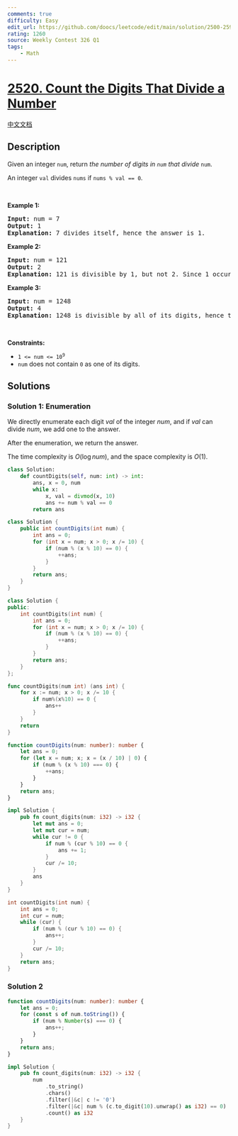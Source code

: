 ```yaml
---
comments: true
difficulty: Easy
edit_url: https://github.com/doocs/leetcode/edit/main/solution/2500-2599/2520.Count%20the%20Digits%20That%20Divide%20a%20Number/README_EN.md
rating: 1260
source: Weekly Contest 326 Q1
tags:
    - Math
---
```


<!-- problem:start -->

# [2520. Count the Digits That Divide a Number](https://leetcode.com/problems/count-the-digits-that-divide-a-number)

[中文文档](/solution/2500-2599/2520.Count%20the%20Digits%20That%20Divide%20a%20Number/README.md)

## Description

<!-- description:start -->

<p>Given an integer <code>num</code>, return <em>the number of digits in <code>num</code> that divide </em><code>num</code>.</p>

<p>An integer <code>val</code> divides <code>nums</code> if <code>nums % val == 0</code>.</p>

<p>&nbsp;</p>
<p><strong>Example 1:</strong></p>

<pre>
<strong>Input:</strong> num = 7
<strong>Output:</strong> 1
<strong>Explanation:</strong> 7 divides itself, hence the answer is 1.
</pre>

<p><strong>Example 2:</strong></p>

<pre>
<strong>Input:</strong> num = 121
<strong>Output:</strong> 2
<strong>Explanation:</strong> 121 is divisible by 1, but not 2. Since 1 occurs twice as a digit, we return 2.
</pre>

<p><strong>Example 3:</strong></p>

<pre>
<strong>Input:</strong> num = 1248
<strong>Output:</strong> 4
<strong>Explanation:</strong> 1248 is divisible by all of its digits, hence the answer is 4.
</pre>

<p>&nbsp;</p>
<p><strong>Constraints:</strong></p>

<ul>
	<li><code>1 &lt;= num &lt;= 10<sup>9</sup></code></li>
	<li><code>num</code> does not contain <code>0</code> as one of its digits.</li>
</ul>

<!-- description:end -->

## Solutions

<!-- solution:start -->

### Solution 1: Enumeration

We directly enumerate each digit $val$ of the integer $num$, and if $val$ can divide $num$, we add one to the answer.

After the enumeration, we return the answer.

The time complexity is $O(\log num)$, and the space complexity is $O(1)$.

<!-- tabs:start -->

```python
class Solution:
    def countDigits(self, num: int) -> int:
        ans, x = 0, num
        while x:
            x, val = divmod(x, 10)
            ans += num % val == 0
        return ans
```

```java
class Solution {
    public int countDigits(int num) {
        int ans = 0;
        for (int x = num; x > 0; x /= 10) {
            if (num % (x % 10) == 0) {
                ++ans;
            }
        }
        return ans;
    }
}
```

```cpp
class Solution {
public:
    int countDigits(int num) {
        int ans = 0;
        for (int x = num; x > 0; x /= 10) {
            if (num % (x % 10) == 0) {
                ++ans;
            }
        }
        return ans;
    }
};
```

```go
func countDigits(num int) (ans int) {
	for x := num; x > 0; x /= 10 {
		if num%(x%10) == 0 {
			ans++
		}
	}
	return
}
```

```ts
function countDigits(num: number): number {
    let ans = 0;
    for (let x = num; x; x = (x / 10) | 0) {
        if (num % (x % 10) === 0) {
            ++ans;
        }
    }
    return ans;
}
```

```rust
impl Solution {
    pub fn count_digits(num: i32) -> i32 {
        let mut ans = 0;
        let mut cur = num;
        while cur != 0 {
            if num % (cur % 10) == 0 {
                ans += 1;
            }
            cur /= 10;
        }
        ans
    }
}
```

```c
int countDigits(int num) {
    int ans = 0;
    int cur = num;
    while (cur) {
        if (num % (cur % 10) == 0) {
            ans++;
        }
        cur /= 10;
    }
    return ans;
}
```

<!-- tabs:end -->

<!-- solution:end -->

<!-- solution:start -->

### Solution 2

<!-- tabs:start -->

```ts
function countDigits(num: number): number {
    let ans = 0;
    for (const s of num.toString()) {
        if (num % Number(s) === 0) {
            ans++;
        }
    }
    return ans;
}
```

```rust
impl Solution {
    pub fn count_digits(num: i32) -> i32 {
        num
            .to_string()
            .chars()
            .filter(|&c| c != '0')
            .filter(|&c| num % (c.to_digit(10).unwrap() as i32) == 0)
            .count() as i32
    }
}
```

<!-- tabs:end -->

<!-- solution:end -->

<!-- problem:end -->
